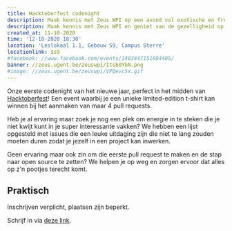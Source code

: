 ```yaml
---
title: Hacktoberfest codenight
description: Maak kennis met Zeus WPI op een avond vol exotische en frustrerende programmeertalen
description: Maak kennis met Zeus WPI en geniet van de gezelligheid op onze eerste codenight van het nieuwe academiejaar.
created_at: 11-10-2020
time: '12-10-2020 18:30'
location: 'Leslokaal 1.1, Gebouw S9, Campus Sterre'
locationlink: $s9
#facebook: //www.facebook.com/events/1483447151684405/
banner: //zeus.ugent.be/zeuswpi/Itsb0YbN.png
#image: //zeus.ugent.be/zeuswpi/VPQevc5x.gif
---
```



Onze eerste codenight van het nieuwe jaar, perfect in het midden van [Hacktoberfest][hacktob]! Een event waarbij je een unieke limited-edition t-shirt kan winnen bij het aanmaken van maar 4 pull requests.

Heb je al ervaring maar zoek je nog een plek om energie in te steken die je niet kwijt kunt in je super interessante vakken? We hebben een lijst opgesteld met issues die een leuke uitdaging zijn die niet te lang zouden moeten duren zodat je jezelf in een project kan inwerken.

Geen ervaring maar ook zin om die eerste pull request te maken en de stap naar open source te zetten? We helpen je op weg en zorgen ervoor dat alles op z'n pootjes terecht komt.


## Praktisch

Inschrijven verplicht, plaatsen zijn beperkt.

Schrijf in via [deze link][gandalf].

[hacktob]: https://hacktoberfest.digitalocean.com/
[gandalf]: https://event.fkgent.be/events/305

